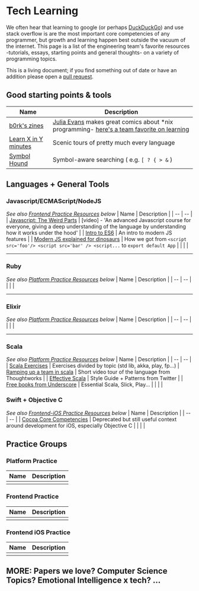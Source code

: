 # Tech Learning
We often hear that learning to google (or perhaps [DuckDuckGo](www.duckduckgo.com)) and use stack overflow is are the most important core competencies of any programmer, but growth and learning happen best outside the vacuum of the internet. This page is a list of the engineering team's favorite resources -tutorials, essays, starting points and general thoughts- on a variety of programming topics. 

This is a living document; if you find something out of date or have an addition please open a [pull request](#).

## Good starting points & tools

| Name | Description |
| -- | -- |
| [b0rk's zines](https://jvns.ca/zines) | [Julia Evans](https://www.twitter.com/b0rk) makes great comics about *nix programming- [here's a team favorite on learning](https://jvns.ca/wizard-zine.pdf) |
| [Learn X in Y minutes](https://learnxinyminutes.com/) | Scenic tours of pretty much every language |
| [Symbol Hound](https://www.symbolhound.com/) | Symbol-aware searching ( e.g. `[ ? { > &` ) |


## Languages + General Tools

### Javascript/ECMAScript/NodeJS
*See also [Frontend Practice Resources](#frontend-practice) below*
| Name | Description |
| -- | -- |
| [Javascript: The Weird Parts](https://www.notion.so/artsy/Useful-Resources-f95a0a6cf82040a0bcc50fcd13523e6f#744b360a60694e21b8b6170c50cab55c) | [video] - 'An advanced Javascript course for everyone, giving a deep understanding of the language by understanding how it works under the hood' |
| [Intro to ES6](https://medium.com/sons-of-javascript/javascript-an-introduction-to-es6-1819d0d89a0f) | An intro to modern JS features |
| [Modern JS explained for dinosaurs](https://medium.com/the-node-js-collection/modern-javascript-explained-for-dinosaurs-f695e9747b70) | How we got from `<script src='foo'/> <script src='bar' /> <script...` to `export default App` |
| []() |  |

-----
### Ruby
*See also [Platform Practice Resources](#platform-practice) below*
| Name | Description |
| -- | -- |
| []() |  |

-----
### Elixir
*See also [Platform Practice Resources](#platform-practice) below*
| Name | Description |
| -- | -- |
| []() |  |

-----
### Scala
*See also [Platform Practice Resources](#platform-practice) below*
| Name | Description |
| -- | -- |
| [Scala Exercises](https://www.scala-exercises.org/) | Exercises divided by topic (std lib, akka, play, fp...) |
[Ramping up a team in scala](https://www.thoughtworks.com/talks/scala-the-good-parts-how-to-ramp-up-a-team-in-scala) | Short video tour of the language from Thoughtworks |
| [Effective Scala](https://twitter.github.io/effectivescala/) | Style Guide + Patterns from Twitter |
| [Free books from Underscore](https://underscore.io/training/) | Essential Scala, Slick, Play... |
| []() |  |

### Swift + Objective C
*See also [Frontend-iOS Practice Resources](#frontend-ios-practice) below*
| Name | Description |
| -- | -- |
| [Cocoa Core Competencies](https://developer.apple.com/library/archive/documentation/General/Conceptual/DevPedia-CocoaCore/Cocoa.html) | Deprecated but still useful context around development for iOS, especially Objective C |
| []() |  |

## Practice Groups

### Platform Practice
| Name | Description |
| -- | -- |
| []() |  |


### Frontend Practice
| Name | Description |
| -- | -- |
| []() |  |

### Frontend iOS Practice
| Name | Description |
| -- | -- |
| []() |  |

## MORE: Papers we love? Computer Science Topics? Emotional Intelligence x tech? ...


